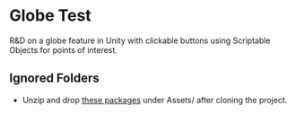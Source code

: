 # Globe Test

R&D on a globe feature in Unity with clickable buttons using Scriptable Objects for points of interest.

## Ignored Folders

- Unzip and drop [these packages](https://drive.google.com/drive/folders/1gpmvdIyagpxO2pYLRiX-EgFuiF9xXk2E?usp=sharing) under Assets/ after cloning the project.
